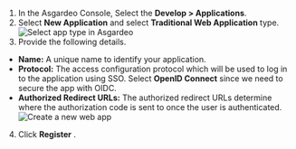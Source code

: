 
1. In the Asgardeo Console, Select the **Develop > Applications**.
2. Select **New Application** and select **Traditional Web Application** type.
   <img :src="$withBase('/assets/img/guides/applications/select-app-type.png')" alt="Select app type in Asgardeo">
3. Provide the following details. 
  - **Name:** A unique name to identify your application.
  - **Protocol:** The access configuration protocol which will be used to log in to the application using SSO. Select **OpenID Connect** since we need to secure the app with OIDC.
  - **Authorized Redirect URLs:** The authorized redirect URLs determine where the authorization code is sent to once the user is authenticated.
     <img :src="$withBase('/assets/img/guides/applications/create-new-web-app.png')" alt="Create a new web app">
4. Click **Register** .
